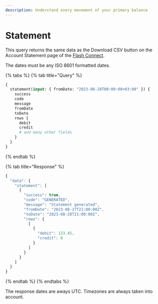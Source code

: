 ```yaml
---
description: Understand every movement of your primary balance
---
```


# Statement

This query returns the same data as the Download CSV button on the Account Statement page of the [Flash Connect](https://connect.flash-payments.com).

The dates must be any ISO 8601 formatted dates.

{% tabs %}
{% tab title="Query" %}
```graphql
{
  statement(input: { fromDate: "2023-08-28T00:00:00+03:00" }) {
    success
    code
    message
    fromDate
    toDate
    rows {
      debit
      credit
      # and many other fields
    }
  }
}
```
{% endtab %}

{% tab title="Response" %}
```javascript
{
  "data": {
    "statement": [
      {
        "success": true,
        "code": "GENERATED",
        "message": "Statement generated",
        "fromDate": "2023-08-27T21:00:00Z",
        "toDate": "2023-08-28T21:00:00Z",
        "rows": {
          [
            {
              "debit": 123.45,
              "credit": 0
            }
          ]
        }
      }
    ]
  }
}
```
{% endtab %}
{% endtabs %}

The response dates are aways UTC. Timezones are always taken into account.

